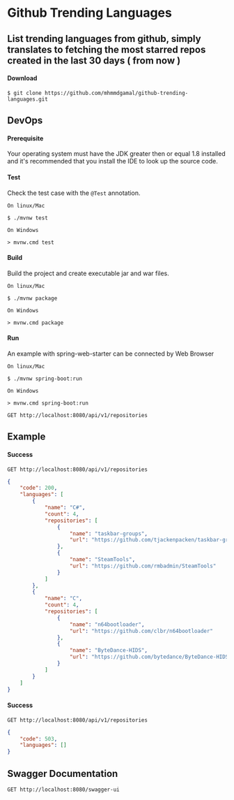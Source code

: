 # Github Trending Languages
## List trending languages from github, simply translates to fetching the most starred repos created in the last 30 days ( from now )


#### Download

```
$ git clone https://github.com/mhmmdgamal/github-trending-languages.git
```

## DevOps

#### Prerequisite

Your operating system must have the JDK greater then or equal 1.8 installed and it's recommended that you install the IDE to look up the source code.

#### Test

Check the test case with the `@Test` annotation.

```
On linux/Mac

$ ./mvnw test 

On Windows

> mvnw.cmd test
```

#### Build

Build the project and create executable jar and war files.

```
On linux/Mac

$ ./mvnw package 

On Windows

> mvnw.cmd package
```

#### Run

An example with spring-web-starter can be connected by Web Browser

```
On linux/Mac

$ ./mvnw spring-boot:run

On Windows

> mvnw.cmd spring-boot:run
```

```
GET http://localhost:8080/api/v1/repositories
```

## Example

#### Success

```
GET http://localhost:8080/api/v1/repositories
```

```json
{
    "code": 200,
    "languages": [
        {
            "name": "C#",
            "count": 4,
            "repositories": [
                {
                    "name": "taskbar-groups",
                    "url": "https://github.com/tjackenpacken/taskbar-groups"
                },
                {
                    "name": "SteamTools",
                    "url": "https://github.com/rmbadmin/SteamTools"
                }
            ]
        },
        {
            "name": "C",
            "count": 4,
            "repositories": [
                {
                    "name": "n64bootloader",
                    "url": "https://github.com/clbr/n64bootloader"
                },
                {
                    "name": "ByteDance-HIDS",
                    "url": "https://github.com/bytedance/ByteDance-HIDS"
                }
            ]
        }
    ]
}
```

#### Success

```
GET http://localhost:8080/api/v1/repositories
```
```json
{
    "code": 503,
    "languages": []
}
```

## Swagger Documentation

```
GET http://localhost:8080/swagger-ui
```